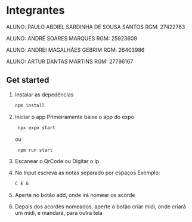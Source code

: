 # Integrantes

ALUNO: PAULO ABDIEL SARDINHA DE SOUSA SANTOS RGM: 27422763

ALUNO: ANDRÉ SOARES MARQUES   RGM: 25923609

ALUNO: ANDREI MAGALHÃES GEBRIM   RGM:  26403986

ALUNO: ARTUR DANTAS MARTINS   RGM: 27796167

## Get started

1. Instalar as depedências 

   ```bash
   npm install
   ```

2. Iniciar o app
   Primeiramente baixe o app do expo

   ```bash
    npx expo start
   ```
   ou 

   ```bash
    npm run start
   ```

3. Escanear o QrCode ou Digitar o ip

4. No Input escreva as notas separado por espaços
   Exemplo:
   ```bash
   C E G
   ```
5. Aperte no botão add, onde irá nomear os acorde

6. Depois dos acordes nomeados, aperte o botão criar midi, onde criará um midi, e mandará, para outra tela